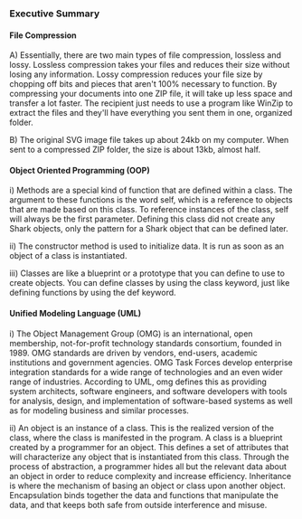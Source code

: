 ### Executive Summary

#### File Compression
A) Essentially, there are two main types of file compression, lossless and lossy. Lossless compression takes your files and reduces their size without losing any information. Lossy compression reduces your file size by chopping off bits and pieces that aren't 100% necessary to function. By compressing your documents into one ZIP file, it will take up less space and transfer a lot faster. The recipient just needs to use a program like WinZip to extract the files and they'll have everything you sent them in one, organized folder.

B) The original SVG image file takes up about 24kb on my computer. When sent to a compressed ZIP folder, the size is about 13kb, almost half. 

#### Object Oriented Programming (OOP)
i) Methods are a special kind of function that are defined within a class. The argument to these functions is the word self, which is a reference to objects that are made based on this class. To reference instances of the class, self will always be the first parameter. Defining this class did not create any Shark objects, only the pattern for a Shark object that can be defined later. 

ii) The constructor method is used to initialize data. It is run as soon as an object of a class is instantiated.

iii) Classes are like a blueprint or a prototype that you can define to use to create objects. You can define classes by using the class keyword, just like defining functions by using the def keyword. 

#### Unified Modeling Language (UML)
i) The Object Management Group (OMG) is an international, open membership, not-for-profit technology standards consortium, founded in 1989. OMG standards are driven by vendors, end-users, academic institutions and government agencies. OMG Task Forces develop enterprise integration standards for a wide range of technologies and an even wider range of industries. According to UML, omg defines this as providing system architects, software engineers, and software developers with tools for analysis, design, and implementation of software-based systems as well as for modeling business and similar processes. 

ii) An object is an instance of a class. This is the realized version of the class, where the class is manifested in the program. A class is a blueprint created by a programmer for an object. This defines a set of attributes that will characterize any object that is instantiated from this class. Through the process of abstraction, a programmer hides all but the relevant data about an object in order to reduce complexity and increase efficiency. Inheritance is where the mechanism of basing an object or class upon another object. Encapsulation binds together the data and functions that manipulate the data, and that keeps both safe from outside interference and misuse.

